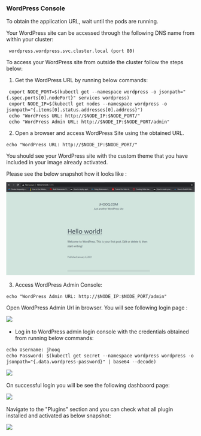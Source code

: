 ### WordPress Console


To obtain the application URL, wait until the pods are running.


Your WordPress site can be accessed through the following DNS name from within your cluster:

```
 wordpress.wordpress.svc.cluster.local (port 80)
```

To access your WordPress site from outside the cluster follow the steps below:


1. Get the WordPress URL by running below commands:


```execute
 export NODE_PORT=$(kubectl get --namespace wordpress -o jsonpath="{.spec.ports[0].nodePort}" services wordpress)
 export NODE_IP=$(kubectl get nodes --namespace wordpress -o jsonpath="{.items[0].status.addresses[0].address}")
 echo "WordPress URL: http://$NODE_IP:$NODE_PORT/"
 echo "WordPress Admin URL: http://$NODE_IP:$NODE_PORT/admin"
```


2. Open a browser and access WordPress Site using the obtained URL.

```execute
echo "WordPress URL: http://$NODE_IP:$NODE_PORT/"
```
You should see your WordPress site with the custom theme that you have included in your image already activated. 

Please see the below snapshot how it looks like :

![](_images/wordpress-site.PNG)

3. Access WordPress Admin Console:

```execute
echo "WordPress Admin URL: http://$NODE_IP:$NODE_PORT/admin"
```

Open WordPress Admin Url in browser. You will see following login page :

![](_images/login-console-final.PNG)

- Log in to WordPress admin login console with the credentials obtained from running below commands:

```execute
echo Username: jhooq
echo Password: $(kubectl get secret --namespace wordpress wordpress -o jsonpath="{.data.wordpress-password}" | base64 --decode)
```

![](_images/console-admin-final.PNG)

On successful login you will be see the following dashbaord page:

![](_images/dashboard-wordpress.PNG)

Navigate to the "Plugins" section and you can check what all plugin installed and activated as below snapshot:

![](_images/plugins.PNG)



